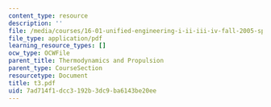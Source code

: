 ```yaml
---
content_type: resource
description: ''
file: /media/courses/16-01-unified-engineering-i-ii-iii-iv-fall-2005-spring-2006/7ad714f1dcc3192b3dc9ba6143be20ee_t3.pdf
file_type: application/pdf
learning_resource_types: []
ocw_type: OCWFile
parent_title: Thermodynamics and Propulsion
parent_type: CourseSection
resourcetype: Document
title: t3.pdf
uid: 7ad714f1-dcc3-192b-3dc9-ba6143be20ee
---
```

